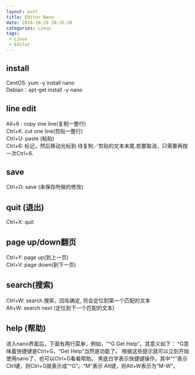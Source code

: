 ```yaml
---
layout: post
title: Editor Nano
date: 2018-10-29 20:35:28 
categories: Linux
tags: 
 - Linux
 - Editor
---
```

## install
CentOS: yum -y install nano  
Debian：apt-get install -y nano  

## line edit
Alt+6 : copy one line(复制一整行)  
Ctrl+K: cut one line(剪贴一整行)  
Ctrl+U: paste (粘贴)  
Ctrl+6: 标记，然后移动光标到 待复制／剪贴的文本末尾.若要取消，只需要再按一次Ctrl+6.  

## save
Ctrl+O: save (来保存所做的修改)  

## quit (退出)
Ctrl+X: quit  

## page up/down翻页
Ctrl+Y: page up(到上一页)  
Ctrl+V: page down(到下一页)  

## search(搜索)
Ctrl+W: search 搜索，回车确定, 将会定位到第一个匹配的文本  
Alt+W:  search next (定位到下一个匹配的文本)  

## help (帮助)
进入nano界面后，下面有两行菜单，例如，“^G Get Help”。其意义如下：
^G意味着快捷键是Ctrl+G，“Get Help”当然是功能了。
根据这些提示就可以立刻开始使用nano了，也可以Ctrl+G看看帮助。
黑底白字表示快捷键操作。其中“^”表示Ctrl键，则Ctrl+G就表示成“^G”。“M”表示 Alt键，则Alt+W表示为“M-W”。